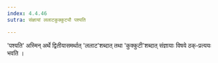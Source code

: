 ```yaml
---
index: 4.4.46
sutra: संज्ञायां ललाटकुक्कुट्यौ पश्यति

---
```

'पश्यति' अस्मिन् अर्थे द्वितीयासमर्थात् 'ललाट'शब्दात् तथा 'कुक्कुटी'शब्दात् संज्ञायाः विषये ठक्-प्रत्ययः भवति । 
